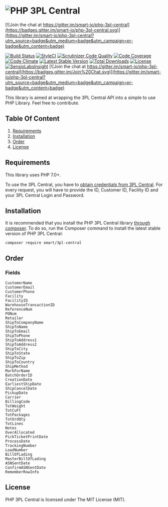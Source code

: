 # ![PHP 3PL Central](https://rawgit.com/smart-io/php-3pl-central/develop/php-3pl-central-logo.svg "PHP 3PL Central")

[![Join the chat at https://gitter.im/smart-io/php-3pl-central](https://badges.gitter.im/smart-io/php-3pl-central.svg)](https://gitter.im/smart-io/php-3pl-central?utm_source=badge&utm_medium=badge&utm_campaign=pr-badge&utm_content=badge)

[![Build Status](https://api.travis-ci.org/smart-io/php-3pl-central.svg?branch=master)](https://travis-ci.org/smart-io/php-3pl-central)
[![StyleCI](https://styleci.io/repos/7774788/shield)](https://styleci.io/repos/7774788)
[![Scrutinizer Code Quality](https://scrutinizer-ci.com/g/smart-io/php-3pl-central/badges/quality-score.png?b=master)](https://scrutinizer-ci.com/g/smart-io/php-3pl-central/?branch=master)
[![Code Coverage](https://scrutinizer-ci.com/g/smart-io/php-3pl-central/badges/coverage.png?b=master)](https://scrutinizer-ci.com/g/smart-io/php-3pl-central/?branch=master)
[![Code Climate](https://codeclimate.com/github/smart-io/php-3pl-central/badges/gpa.svg)](https://codeclimate.com/github/smart-io/php-3pl-central)
[![Latest Stable Version](http://img.shields.io/packagist/v/smart/3pl-central.svg?style=flat)](https://packagist.org/packages/smart/3pl-central)
[![Total Downloads](https://img.shields.io/packagist/dt/smart/3pl-central.svg?style=flat)](https://packagist.org/packages/smart/3pl-central)
[![License](https://img.shields.io/packagist/l/smart/3pl-central.svg?style=flat)](https://packagist.org/packages/smart/3pl-central)
[![SensioLabsInsight](https://insight.sensiolabs.com/projects/22e29343-ee01-4cd1-8796-c19152c3c195/mini.png)](https://insight.sensiolabs.com/projects/22e29343-ee01-4cd1-8796-c19152c3c195)
[![Join the chat at https://gitter.im/smart-io/php-3pl-central](https://badges.gitter.im/Join%20Chat.svg)](https://gitter.im/smart-io/php-3pl-central?utm_source=badge&utm_medium=badge&utm_campaign=pr-badge&utm_content=badge)

This library is aimed at wrapping the 3PL Central API into a simple to use PHP Library. Feel free to contribute.

## Table Of Content

1. [Requirements](#requirements)
2. [Installation](#installation)
3. [Order](#order)
4. [License](#license)

<a name="requirements"></a>
## Requirements

This library uses PHP 7.0+.

To use the 3PL Central, you have to [obtain credentials from 3PL Central](http://3plcentral.com/support/). For every request,
you will have to provide the ID, Customer ID, Facility ID and your 3PL Central Login and Password.

<a name="installation"></a>
## Installation

It is recommended that you install the PHP 3PL Central library [through composer](http://getcomposer.org/). To do so,
run the Composer command to install the latest stable version of PHP 3PL Central:

```shell
composer require smart/3pl-central
```

<a name="order"></a>
## Order

### Fields

```
CustomerName
CustomerEmail
CustomerPhone
Facility
FacilityID
WarehouseTransactionID
ReferenceNum
PONum
Retailer
ShipToCompanyName
ShipToName
ShipToEmail
ShipToPhone
ShipToAddress1
ShipToAddress2
ShipToCity
ShipToState
ShipToZip
ShipToCountry
ShipMethod
MarkForName
BatchOrderID
CreationDate
EarliestShipDate
ShipCancelDate
PickupDate
Carrier
BillingCode
TotWeight
TotCuFt
TotPackages
TotOrdQty
TotLines
Notes
OverAllocated
PickTicketPrintDate
ProcessDate
TrackingNumber
LoadNumber
BillOfLading
MasterBillOfLading
ASNSentDate
ConfirmASNSentDate
RememberRowInfo
```

<a name="license"></a>
## License

PHP 3PL Central is licensed under The MIT License (MIT).
